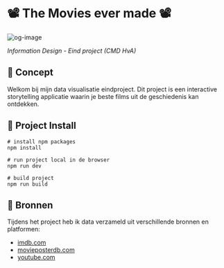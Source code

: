 # 📽️ The Movies ever made 📽️

![og-image](https://github.com/marcdroger/best-movies/assets/11356517/ca38a1bd-767d-4989-bc4a-5a1f01261781)

*Information Design - Eind project (CMD HvA)*

## 📖 Concept
Welkom bij mijn data visualisatie eindproject. Dit project is een interactive storytelling applicatie waarin je beste films uit de geschiedenis kan ontdekken.

## 🔨 Project Install

```shell
# install npm packages
npm install

# run project local in de browser
npm run dev

# build project
npm run build

```

## 🔬 Bronnen

Tijdens het project heb ik data verzameld uit verschillende bronnen en platformen:

- [imdb.com](https://www.imdb.com/)
- [movieposterdb.com](https://www.movieposterdb.com/)
- [youtube.com](https://www.youtube.com/)

